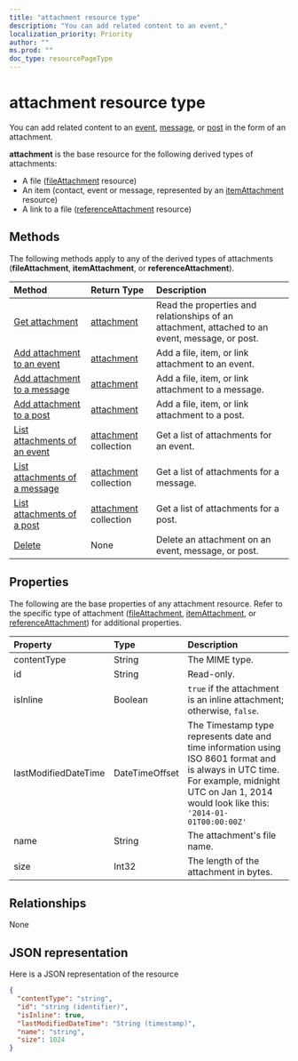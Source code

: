 ```yaml
---
title: "attachment resource type"
description: "You can add related content to an event,"
localization_priority: Priority
author: ""
ms.prod: ""
doc_type: resourcePageType
---
```


# attachment resource type

You can add related content to an [event](../resources/event.md),
[message](../resources/message.md), or [post](../resources/post.md) in the form of an attachment.

**attachment** is the base resource for the following derived types of attachments:

* A file ([fileAttachment](../resources/fileattachment.md) resource)
* An item (contact, event or message, represented by an [itemAttachment](../resources/itemattachment.md) resource)
* A link to a file ([referenceAttachment](../resources/referenceattachment.md) resource)


## Methods

The following methods apply to any of the derived types of attachments (**fileAttachment**,
**itemAttachment**, or **referenceAttachment**).

| Method       | Return Type  |Description|
|:---------------|:--------|:----------|
|[Get attachment](../api/attachment-get.md) | [attachment](attachment.md) |Read the properties and relationships of an attachment, attached to an event, message, or post.|
|[Add attachment to an event](../api/event-post-attachments.md) | [attachment](attachment.md) |Add a file, item, or link attachment to an event.|
|[Add attachment to a message](../api/message-post-attachments.md) | [attachment](attachment.md) |Add a file, item, or link attachment to a message.|
|[Add attachment to a post](../api/post-post-attachments.md) | [attachment](attachment.md) |Add a file, item, or link attachment to a post.|
|[List attachments of an event](../api/event-list-attachments.md) | [attachment](attachment.md) collection | Get a list of attachments for an event. |
|[List attachments of a message](../api/message-list-attachments.md) | [attachment](attachment.md) collection | Get a list of attachments for a message. |
|[List attachments of a post](../api/post-list-attachments.md) | [attachment](attachment.md) collection | Get a list of attachments for a post. |
|[Delete](../api/attachment-delete.md) | None |Delete an attachment on an event, message, or post. |

## Properties

The following are the base properties of any attachment resource. Refer to the specific type of attachment ([fileAttachment](../resources/fileattachment.md),
[itemAttachment](../resources/itemattachment.md), or [referenceAttachment](../resources/referenceattachment.md)) for additional properties.

| Property	   | Type	|Description|
|:---------------|:--------|:----------|
|contentType|String|The MIME type.|
|id|String| Read-only.|
|isInline|Boolean|`true` if the attachment is an inline attachment; otherwise, `false`.|
|lastModifiedDateTime|DateTimeOffset|The Timestamp type represents date and time information using ISO 8601 format and is always in UTC time. For example, midnight UTC on Jan 1, 2014 would look like this: `'2014-01-01T00:00:00Z'`|
|name|String|The attachment's file name.|
|size|Int32|The length of the attachment in bytes.|

## Relationships
None

## JSON representation

Here is a JSON representation of the resource

<!-- {
  "blockType": "resource",
  "baseType": "microsoft.graph.entity",
  "abstract": true,
  "optionalProperties": [

  ],
  "keyProperty": "id",
  "@odata.type": "microsoft.graph.attachment"
}-->

```json
{
  "contentType": "string",
  "id": "string (identifier)",
  "isInline": true,
  "lastModifiedDateTime": "String (timestamp)",
  "name": "string",
  "size": 1024
}

```


<!-- uuid: 8fcb5dbc-d5aa-4681-8e31-b001d5168d79
2015-10-25 14:57:30 UTC -->
<!-- {
  "type": "#page.annotation",
  "description": "attachment resource",
  "keywords": "",
  "section": "documentation",
  "tocPath": ""
}-->
